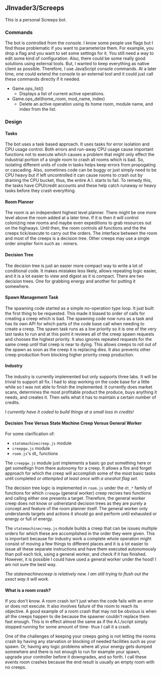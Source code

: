 ## JInvader3/Screeps

This is a personal Screeps bot.

### Commands

The bot is controlled from the console. I know some people use flags but I find those problematic if you want to parameterize them. For example, you drop a flag and you want to set some settings for it. You still need a way to edit some kind of configuration. Also, there could be some really good solutions using external tools. But, I wanted to keep everything as native client as possible. Therefore, I use JavaScript console commands. At a later time, one could extend the console to an external tool and it could just call these commands directly if it needed.

* Game.ops_list()
  * Displays a list of current active operations.
* Game.ops_del(home_room, mod_name, index)
  * Delete an active operation using its home room, module name, and index from the list.

### Design

#### Tasks

The bot uses a task based approach. It uses tasks for error isolation and CPU usage control. Both errors and run-away CPU usage cause important functions not to execute which causes a problem that might only effect the industrial portion of a single room to crash all rooms which is bad. So, isolating different units of code in tasks helps keep errors from propogating or cascading. Also, sometimes code can be buggy or just simply need to be CPU heavy but if left uncontrolled it can cause rooms to crash out by draining the CPU bucket, thus, the entire A.I. starts to fail. To remedy this, the tasks have CPU/credit accounts and these help catch runaway or heavy tasks before they crash everything.

#### Room Planner

The room is an independent highest level planner. There might be one more level above the room added at a later time. If it is then it will control colonizing new rooms and maybe even expeditions to grab resources out on the highways. Until then, the room controls all functions and the the creeps tick/execute to carry out the orders. The interface between the room and most of the creeps is a decision tree. Other creeps may use a single order simplier form such as : miners.

#### Decision Tree

The decision tree is just an easier more compact way to write a lot of conditional code. It makes mistakes less likely, allows repeating logic easier, and it is a lot easier to view and digest as it is compact. There are two decision trees. One for grabbing energy and another for putting it somewhere.

#### Spawn Management Task

The spawning code started as a simple no-operation type loop. It just built the first thing to be requested. This made it biased to order of calls for creating a creep which is bad. The spawning code now runs as a task and has its own API for which parts of the code base call when needing to create a creep. The spawn task runs as a low priority so it is one of the very last tasks to run and at this point it reviews all of the creep spawn requests and chooses the highest priority. It also ignores repeated requests for the same creep _until_ that creep is near to dying. This allows creeps to roll out of the spawn as soon as the creep it is replacing dies. It also prevents other creep production from blocking higher priority creep production.

#### Industry

The industry is currently implemented but only supports three labs. It will be trivial to support all fix. I had to stop working on the code base for a little while so I was not able to finish the implemented. It currently does market scans, determines the most profitable product the produce, buys anything it needs, and creates it. Then sells what it has to maintain a certain number of credits.

_I currently have it coded to build things at a small loss in credits!_

#### Decision Tree Versus State Machine Creep Versus General Worker

For some clarification of:
  - `statemachinecreep.js` module
  - `creepgw.js` module
  - `room.js`'s dt_ functions

The `creepgw.js` module just implements a basic go put something here or get somethign from there autonomy for a creep. It allows a fire and forget approach for which the creep will accomplish some of the most basic tasks until completed _or attempted at least once with a oneshot flag set_.

The decision tree logic is implemented in `room.js` under the `dt_*` family of functions for which `creepgw` (general worker) creep recives two functions and calling either one presents a target. Therefore, the general worker creep does not know or udnerstand decision trees as they are purely a concept and feature of the room planner itself. The general worker only understands targets and actions it should go and perform until exhausted or energy or full of energy.

The `statemachinecreep.js` module builds a creep that can be issues multiple orders for which these are accomplished in the order they were given. This is important because for industry work a complete whole operation might consist of moving a few things to different places and it is a lot easier to issue all these separate instructions and have them executed autonomously than poll each tick, using a general worker, and check if it has finished. However, it is possible I could have used a general worker under the hood! I am not sure the best way.

_The statemachinecreep is relatively new. I am still trying to flush out the exact way it will work._ 

#### What is a room crash?

If you don't know. A room crash isn't just when the code fails with an error or does not execute. It also involves failure of the room to reach its objective. A good example of a room crash that may not be obvious is when all the creeps happen to die because the spawner couldn't replace them fast enough. This is in effect almost the same as if the A.I./script simply stopped running for some amount of time- thus I call it a crash.

One of the challenges of keeping your creeps going is not letting the rooms crash by having any starvation or blocking of needed facilities such as your spawn. Or, having any logic problems where all your energy gets dumped somewhere and there is not enough to run for example your spawn, upgrade your controller before it downgrades, and so forth. I call these events room crashes because the end result is usually an empty room with no creeps.

